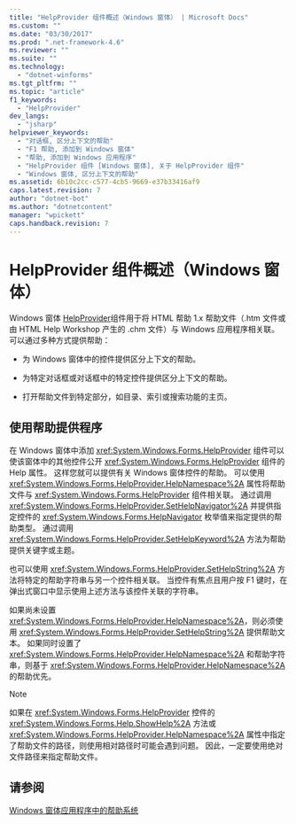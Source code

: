 ```yaml
---
title: "HelpProvider 组件概述（Windows 窗体） | Microsoft Docs"
ms.custom: ""
ms.date: "03/30/2017"
ms.prod: ".net-framework-4.6"
ms.reviewer: ""
ms.suite: ""
ms.technology: 
  - "dotnet-winforms"
ms.tgt_pltfrm: ""
ms.topic: "article"
f1_keywords: 
  - "HelpProvider"
dev_langs: 
  - "jsharp"
helpviewer_keywords: 
  - "对话框, 区分上下文的帮助"
  - "F1 帮助, 添加到 Windows 窗体"
  - "帮助, 添加到 Windows 应用程序"
  - "HelpProvider 组件 [Windows 窗体], 关于 HelpProvider 组件"
  - "Windows 窗体, 区分上下文的帮助"
ms.assetid: 6b10c2cc-c577-4cb5-9669-e37b33416af9
caps.latest.revision: 7
author: "dotnet-bot"
ms.author: "dotnetcontent"
manager: "wpickett"
caps.handback.revision: 7
---
```

# HelpProvider 组件概述（Windows 窗体）
Windows 窗体 [HelpProvider](../../../../docs/framework/winforms/controls/helpprovider-component-windows-forms.md)组件用于将 HTML 帮助 1.x 帮助文件（.htm 文件或由 HTML Help Workshop 产生的 .chm 文件）与 Windows 应用程序相关联。  可以通过多种方式提供帮助：  
  
-   为 Windows 窗体中的控件提供区分上下文的帮助。  
  
-   为特定对话框或对话框中的特定控件提供区分上下文的帮助。  
  
-   打开帮助文件到特定部分，如目录、索引或搜索功能的主页。  
  
## 使用帮助提供程序  
 在 Windows 窗体中添加 <xref:System.Windows.Forms.HelpProvider> 组件可以使该窗体中的其他控件公开 <xref:System.Windows.Forms.HelpProvider> 组件的 Help 属性。  这样您就可以提供有关 Windows 窗体控件的帮助。  可以使用 <xref:System.Windows.Forms.HelpProvider.HelpNamespace%2A> 属性将帮助文件与 <xref:System.Windows.Forms.HelpProvider> 组件相关联。  通过调用 <xref:System.Windows.Forms.HelpProvider.SetHelpNavigator%2A> 并提供指定控件的 <xref:System.Windows.Forms.HelpNavigator> 枚举值来指定提供的帮助类型。  通过调用 <xref:System.Windows.Forms.HelpProvider.SetHelpKeyword%2A> 方法为帮助提供关键字或主题。  
  
 也可以使用 <xref:System.Windows.Forms.HelpProvider.SetHelpString%2A> 方法将特定的帮助字符串与另一个控件相关联。  当控件有焦点且用户按 F1 键时，在弹出式窗口中显示使用上述方法与该控件关联的字符串。  
  
 如果尚未设置 <xref:System.Windows.Forms.HelpProvider.HelpNamespace%2A>，则必须使用 <xref:System.Windows.Forms.HelpProvider.SetHelpString%2A> 提供帮助文本。  如果同时设置了 <xref:System.Windows.Forms.HelpProvider.HelpNamespace%2A> 和帮助字符串，则基于 <xref:System.Windows.Forms.HelpProvider.HelpNamespace%2A> 的帮助优先。  
  
> [!NOTE]
>  如果在 <xref:System.Windows.Forms.HelpProvider> 控件的 <xref:System.Windows.Forms.Help.ShowHelp%2A> 方法或 <xref:System.Windows.Forms.HelpProvider.HelpNamespace%2A> 属性中指定了帮助文件的路径，则使用相对路径时可能会遇到问题。  因此，一定要使用绝对文件路径来指定帮助文件。  
  
## 请参阅  
 [Windows 窗体应用程序中的帮助系统](../../../../docs/framework/winforms/advanced/help-systems-in-windows-forms-applications.md)